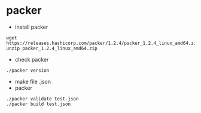 # packer
* install packer
```
wget https://releases.hashicorp.com/packer/1.2.4/packer_1.2.4_linux_amd64.zip
unzip packer_1.2.4_linux_amd64.zip
```

* check packer
```
./packer version
```

* make file .json
* packer
```
./packer validate test.json
./packer build test.json
```
